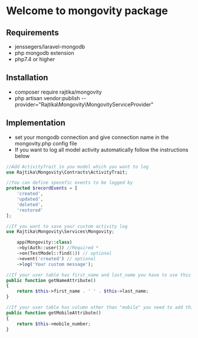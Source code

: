 # Welcome to mongovity package

## Requirements
- jenssegers/laravel-mongodb
- php mongodb extension
- php7.4 or higher

## Installation
- composer require rajtika/mongovity
- php artisan vendor:publish --provider="Rajtika\Mongovity\MongovityServiceProvider"

## Implementation
- set your mongodb connection and give connection name in the mongovity.php config file
- If you want to log all model activity automatically follow the instructions below
```php
//Add ActivityTrait in you model which you want to log
use Rajtika\Mongovity\Contracts\ActivityTrait;

//You can define specefic events to be logged by
protected $recordEvents = [
    'created',
    'updated',
    'deleted',
    'restored'
];

//If you want to save your custom activity log
use Rajtika\Mongovity\Services\Mongovity;

    app(Mongovity::class)
    ->by(Auth::user()) //Required *
    ->on(TestModel::find(1)) // optional
    ->event('created') // optional
    ->log('Your custom message');

//If your user table has first_name and last_name you have to use this method to log the user name
public function getNameAttribute()
{
    return $this->first_name . ' ' . $this->last_name;
}

//If your user table has column other than "mobile" you need to add this method
public function getMobileAttribute()
{
    return $this->mobile_number;
}
```
